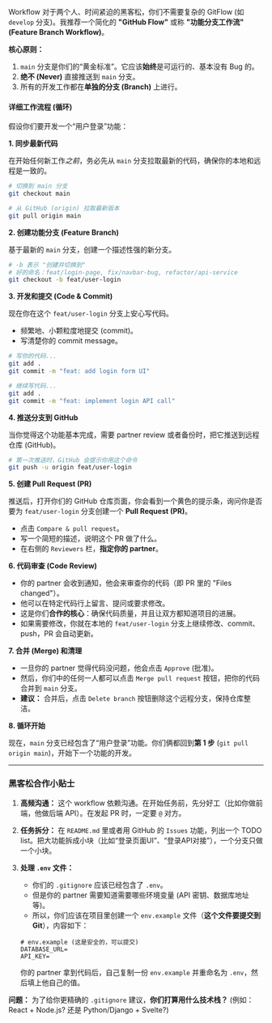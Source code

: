 Workflow
对于两个人、时间紧迫的黑客松，你们不需要复杂的 GitFlow (如 `develop` 分支)。我推荐一个简化的 **"GitHub Flow"** 或称 **"功能分支工作流" (Feature Branch Workflow)**。

**核心原则：**

1.  `main` 分支是你们的“黄金标准”。它应该**始终**是可运行的、基本没有 Bug 的。
2.  **绝不 (Never)** 直接推送到 `main` 分支。
3.  所有的开发工作都在**单独的分支 (Branch)** 上进行。

#### 详细工作流程 (循环)

假设你们要开发一个“用户登录”功能：

**1. 同步最新代码**

在开始任何新工作*之前*，务必先从 `main` 分支拉取最新的代码，确保你的本地和远程是一致的。

```bash
# 切换到 main 分支
git checkout main

# 从 GitHub (origin) 拉取最新版本
git pull origin main
```

**2. 创建功能分支 (Feature Branch)**

基于最新的 `main` 分支，创建一个描述性强的新分支。

```bash
# -b 表示 "创建并切换到"
# 好的命名：feat/login-page, fix/navbar-bug, refactor/api-service
git checkout -b feat/user-login
```

**3. 开发和提交 (Code & Commit)**

现在你在这个 `feat/user-login` 分支上安心写代码。

  * 频繁地、小颗粒度地提交 (commit)。
  * 写清楚你的 commit message。

<!-- end list -->

```bash
# 写你的代码...
git add .
git commit -m "feat: add login form UI"

# 继续写代码...
git add .
git commit -m "feat: implement login API call"
```

**4. 推送分支到 GitHub**

当你觉得这个功能基本完成，需要 partner review 或者备份时，把它推送到远程仓库 (GitHub)。

```bash
# 第一次推送时，GitHub 会提示你用这个命令
git push -u origin feat/user-login
```

**5. 创建 Pull Request (PR)**

推送后，打开你们的 GitHub 仓库页面，你会看到一个黄色的提示条，询问你是否要为 `feat/user-login` 分支创建一个 **Pull Request (PR)**。

  * 点击 `Compare & pull request`。
  * 写一个简短的描述，说明这个 PR 做了什么。
  * 在右侧的 `Reviewers` 栏，**指定你的 partner**。

**6. 代码审查 (Code Review)**

  * 你的 partner 会收到通知，他会来审查你的代码（即 PR 里的 "Files changed"）。
  * 他可以在特定代码行上留言、提问或要求修改。
  * 这是你们**合作的核心**：确保代码质量，并且让双方都知道项目的进展。
  * 如果需要修改，你就在本地的 `feat/user-login` 分支上继续修改、commit、push，PR 会自动更新。

**7. 合并 (Merge) 和清理**

  * 一旦你的 partner 觉得代码没问题，他会点击 `Approve` (批准)。
  * 然后，你们中的任何一人都可以点击 `Merge pull request` 按钮，把你的代码合并到 `main` 分支。
  * **建议：** 合并后，点击 `Delete branch` 按钮删除这个远程分支，保持仓库整洁。

**8. 循环开始**

现在，`main` 分支已经包含了“用户登录”功能。你们俩都回到**第 1 步** (`git pull origin main`)，开始下一个功能的开发。

-----

### 黑客松合作小贴士

1.  **高频沟通：** 这个 workflow 依赖沟通。在开始任务前，先分好工（比如你做前端，他做后端 API）。在发起 PR 时，一定要 `@` 对方。

2.  **任务拆分：** 在 `README.md` 里或者用 GitHub 的 `Issues` 功能，列出一个 TODO list。把大功能拆成小块（比如“登录页面UI”、“登录API对接”），一个分支只做一个小块。

3.  **处理 `.env` 文件：**

      * 你们的 `.gitignore` 应该已经包含了 `.env`。
      * 但是你的 partner 需要知道需要哪些环境变量 (API 密钥、数据库地址等)。
      * 所以，你们应该在项目里创建一个 `env.example` 文件（**这个文件要提交到 Git**），内容如下：

    <!-- end list -->

    ```
    # env.example (这是安全的，可以提交)
    DATABASE_URL=
    API_KEY=
    ```

    你的 partner 拿到代码后，自己复制一份 `env.example` 并重命名为 `.env`，然后填上他自己的值。

**问题：** 为了给你更精确的 `.gitignore` 建议，**你们打算用什么技术栈？** (例如：React + Node.js? 还是 Python/Django + Svelte?)